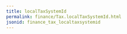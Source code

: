 ```yaml
---
title: localTaxSystemId
permalink: finance/Tax.localTaxSystemId.html
jsonid: finance_tax_localtaxsystemid
---
```

